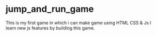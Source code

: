 # jump_and_run_game
This is my first game in which i can make game using HTML CSS &amp; Js
I learn new js features by building this game. 

